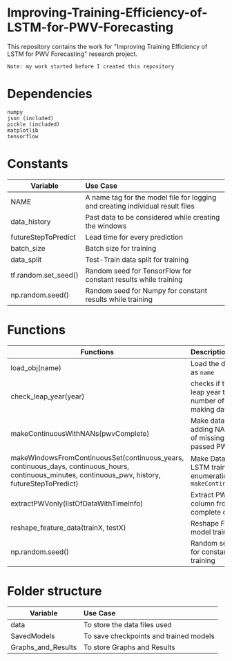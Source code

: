 # Improving-Training-Efficiency-of-LSTM-for-PWV-Forecasting

This repository contains the work for "Improving Training Efficiency of LSTM for PWV Forecasting" research project.

`Note: my work started before I created this repository`

# Dependencies

```
numpy
json (included)
pickle (included)
matplotlib
tensorflow
```

# Constants

| Variable             | Use Case                                                                       |
| -------------------- | :----------------------------------------------------------------------------- |
| NAME                 | A name tag for the model file for logging and creating individual result files |
| data_history         | Past data to be considered while creating the windows                          |
| futureStepToPredict  | Lead time for every prediction                                                 |
| batch_size           | Batch size for training                                                        |
| data_split           | Test-Train data split for training                                             |
| tf.random.set_seed() | Random seed for TensorFlow for constant results while training                 |
| np.random.seed()     | Random seed for Numpy for constant results while training                      |

# Functions

| Functions                                                                                                                                           | Description                                                                                  |
| --------------------------------------------------------------------------------------------------------------------------------------------------- | :------------------------------------------------------------------------------------------- |
| load_obj(name)                                                                                                                                      | Load the data file passed as `name`                                                          |
| check_leap_year(year)                                                                                                                               | checks if the year is a leap year to change the number of days while making data continuous  |
| makeContinuousWithNANs(pwvComplete)                                                                                                                 | Make data continuous by adding NANs in the place of missing data in the passed PWV data      |
| makeWindowsFromContinuousSet(continuous_years, continuous_days, continuous_hours, continuous_minutes, continuous_pwv, history, futureStepToPredict) | Make Data Windows for LSTM training using enumerations created in `makeContinuousWithNANs()` |
| extractPWVonly(listOfDataWithTimeInfo)                                                                                                              | Extract PWV value column from the complete dataset                                           |
| reshape_feature_data(trainX, testX)                                                                                                                 | Reshape Feature data for model training                                                      |
| np.random.seed()                                                                                                                                    | Random seed for Numpy for constant results while training                                    |

# Folder structure

| Variable           | Use Case                               |
| ------------------ | :------------------------------------- |
| data               | To store the data files used           |
| SavedModels        | To save checkpoints and trained models |
| Graphs_and_Results | To store Graphs and Results            |
